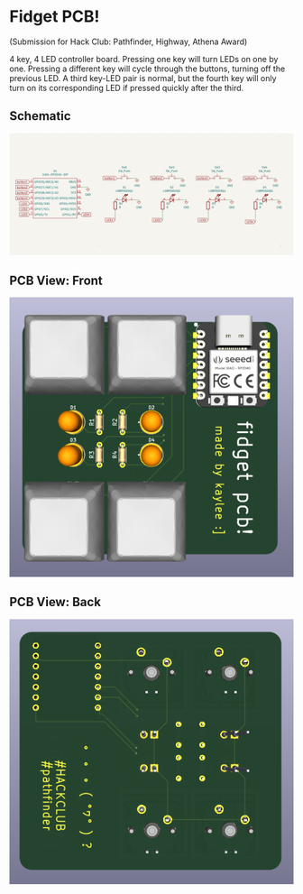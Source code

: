 # Fidget PCB!
(Submission for Hack Club: Pathfinder, Highway, Athena Award)

4 key, 4 LED controller board. Pressing one key will turn LEDs on one by one. 
Pressing a different key will cycle through the buttons, turning off the previous LED. 
A third key-LED pair is normal, but the fourth key will only turn on its corresponding LED if pressed quickly after the third.

## Schematic
![schematic](img/schematic_editor.png)

## PCB View: Front
![front view](img/pcb_front.png)

## PCB View: Back
![front view](img/pcb_back.png)
